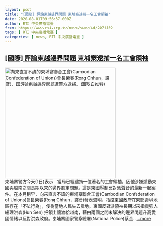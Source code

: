 ```yaml
---
layout: post
title: "[國際] 評論柬越邊界問題 柬埔寨逮捕一名工會領袖"
date: 2020-08-01T09:56:37.000Z
author: RTI 中央廣播電臺
from: https://www.rti.org.tw/news/view/id/2074379
tags: [ RTI 中央廣播電臺 ]
categories: [ news, RTI 中央廣播電臺 ]
---
```

<!--1596275797000-->
[[國際] 評論柬越邊界問題 柬埔寨逮捕一名工會領袖](https://www.rti.org.tw/news/view/id/2074379)
------

<div>
<img src="https://static.rti.org.tw/assets/thumbnails/2020/08/01/74e13be094b4c7b0e9be98f4eaccb544.jpg" width="360" alt="向來直言不諱的柬埔寨聯合工會(Cambodian Confederation of Unions)會長榮春(Rong Chhun，譯音)，因評論柬越邊界問題遭警方逮捕。(圖取自推特)" title="向來直言不諱的柬埔寨聯合工會(Cambodian Confederation of Unions)會長榮春(Rong Chhun，譯音)，因評論柬越邊界問題遭警方逮捕。(圖取自推特)"><br>柬埔寨警方今天(1日)表示，當局已經逮捕一位著名的工會領袖，因他涉嫌煽動柬國與越南之間長期以來的邊界劃定問題。這是柬國壓制反對派聲音的最新一起案件。在本月稍早，向來直言不諱的柬埔寨聯合工會(Cambodian Confederation of Unions)會長榮春(Rong Chhun，譯音)發表聲明，指控柬國政府在東部邊境地區存在「不法行為」，使得當地人民失去農地。柬國反對派領袖長期以來指責強人總理洪森(Hun Sen) 把領土讓渡給越南，藉由兩國之間未解決的邊界問題升高愛國情緒以反對洪森政府。柬埔寨國家警察總署(National Police)蔡金...<a target="_blank" href="https://www.rti.org.tw/news/view/id/2074379">...more</a>
</div>
